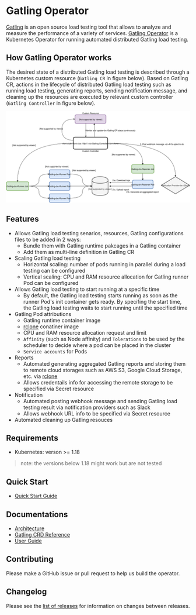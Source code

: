 # Gatling Operator

[Gatling](https://gatling.io/) is an open source load testing tool that allows to analyze and measure the performance of a variety of services. [Gatling Operator](https://github.com/st-tech/gatling-operator) is a Kubernetes Operator for running automated distributed Gatling load testing.

## How Gatling Operator works

The desired state of a distributed Gatling load testing is described through a Kubernetes custom resource (`Gatling CR` in figure below). Based on Gatling CR, actions in the lifecycle of distributed Gatling load testing such as running load testing, generating reports, sending notification message, and cleaning up the resources are executed by relevant custom controller (`Gatling Controller` in figure below).

![](assets/gatling-operator-arch.svg)

## Features

- Allows Gatling load testing senarios, resources, Gatling configurations files to be added in 2 ways:
  - Bundle them with Gatling runtime pakcages in a Gatling container
  - Add them as multi-line definition in Gatling CR
- Scaling Gatling load testing
  - Horizontal scaling: number of pods running in parallel during a load testing can be configured
  - Vertical scaling: CPU and RAM resource allocation for Gatling runner Pod can be configured
- Allows Gatling load testing to start running at a specific time
  - By default, the Gatling load testing starts running as soon as the runner Pod's init container gets ready. By specifing the start time, the Gatling load testing waits to start running until the specified time
- Gatling Pod attributions
  - Gatling runtime container image
  - [rclone](https://rclone.org/) conatiner image
  - CPU and RAM resource allocation request and limit
  - `Affinity` (such as Node affinity) and `Tolerations` to be used by the scheduler to decide where a pod can be placed in the cluster
  - `Service accounts` for Pods
- Reports
  - Automated generating aggregated Gatling reports and storing them to remote cloud storages such as AWS S3, Google Cloud Storage, etc. via [rclone](https://rclone.org/)
  - Allows credentails info for accessing the remote storage to be specified via Secret resource
- Notification
  - Automated posting webhook message and sending Gatling load testing result via notification providers such as Slack
  - Allows webhook URL info to be specified via Secret resource
- Automated cleaning up Gatling resouces

## Requirements

- Kubernetes: verson >= 1.18

> note: the versions below 1.18 might work but are not tested

## Quick Start

- [Quick Start Guide](docs/quickstart-guide.md)
## Documentations

- [Architecture](docs/architecture.md)
- [Gatling CRD Reference](docs/api.md)
- [User Guide](docs/user-guide.md)

## Contributing

Please make a GitHub issue or pull request to help us build the operator.

## Changelog

Please see the [list of releases](https://github.com/st-tech/gatling-operator/releases) for information on changes between releases.
